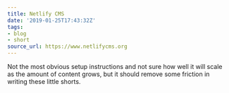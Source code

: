 ```yaml
---
title: Netlify CMS
date: '2019-01-25T17:43:32Z'
tags:
- blog
- short
source_url: https://www.netlifycms.org
---
```


Not the most obvious setup instructions and not sure how well it will scale as the amount of content grows, but it should remove some friction in writing these little shorts.
